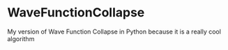 # WaveFunctionCollapse
My version of Wave Function Collapse in Python because it is a really cool algorithm
